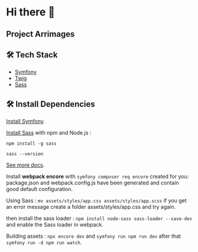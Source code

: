 # Hi there 👋

## Project Arrimages

## 🛠️ Tech Stack
- [Symfony](https://symfony.com/)
- [Twig](https://twig.symfony.com/)
- [Sass](https://sass-lang.com/)

## 🛠️ Install Dependencies    
[Install Symfony](https://symfony.com/doc/current/setup.html/).

[Install Sass](https://sass-lang.com/install/) with npm and Node.js :

`npm install -g sass`

`sass --version`

[See more docs](https://symfony.com/doc/6.2/the-fast-track/fr/22-encore.html/).

Install **webpack encore** with `symfony composer req encore` created for you: package.json and webpack.config.js have been generated and contain good default configuration.

Using Sass : `mv assets/styles/app.css assets/styles/app.scss`
if you get an error message create a folder assets/styles/app.css and try again.

then install the sass loader : `npm install node-sass sass-loader --save-dev` and enable the Sass loader in webpack.

Building assets : `npx encore dev` and `symfony run npm run dev` after that `symfony run -d npm run watch`.
